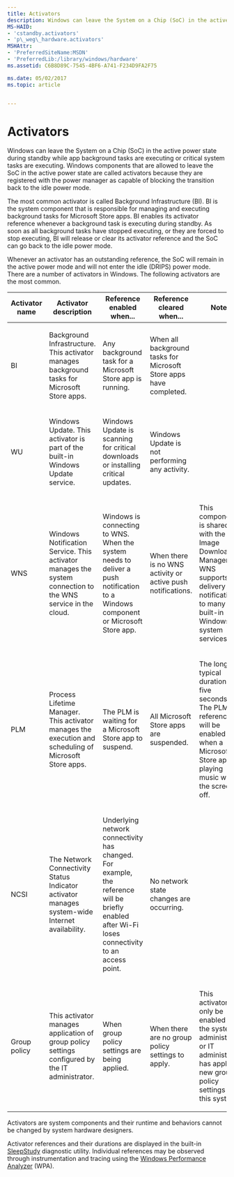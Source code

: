```yaml
---
title: Activators
description: Windows can leave the System on a Chip (SoC) in the active power state during standby while app background tasks are executing or critical system tasks are executing.
MS-HAID:
- 'cstandby.activators'
- 'p\_weg\_hardware.activators'
MSHAttr:
- 'PreferredSiteName:MSDN'
- 'PreferredLib:/library/windows/hardware'
ms.assetid: C6B8D89C-7545-4BF6-A741-F234D9FA2F75

ms.date: 05/02/2017
ms.topic: article


---
```


# Activators


Windows can leave the System on a Chip (SoC) in the active power state during standby while app background tasks are executing or critical system tasks are executing. Windows components that are allowed to leave the SoC in the active power state are called activators because they are registered with the power manager as capable of blocking the transition back to the idle power mode.

The most common activator is called Background Infrastructure (BI). BI is the system component that is responsible for managing and executing background tasks for Microsoft Store apps. BI enables its activator reference whenever a background task is executing during standby. As soon as all background tasks have stopped executing, or they are forced to stop executing, BI will release or clear its activator reference and the SoC can go back to the idle power mode.

Whenever an activator has an outstanding reference, the SoC will remain in the active power mode and will not enter the idle (DRIPS) power mode. There are a number of activators in Windows. The following activators are the most common.

<table>
<colgroup>
<col width="20%" />
<col width="20%" />
<col width="20%" />
<col width="20%" />
<col width="20%" />
</colgroup>
<thead>
<tr class="header">
<th>Activator name</th>
<th>Activator description</th>
<th>Reference enabled when...</th>
<th>Reference cleared when...</th>
<th>Notes</th>
</tr>
</thead>
<tbody>
<tr class="odd">
<td><p>BI</p></td>
<td><p>Background Infrastructure. This activator manages background tasks for Microsoft Store apps.</p></td>
<td><p>Any background task for a Microsoft Store app is running.</p></td>
<td><p>When all background tasks for Microsoft Store apps have completed.</p></td>
<td></td>
</tr>
<tr class="even">
<td><p>WU</p></td>
<td><p>Windows Update. This activator is part of the built-in Windows Update service.</p></td>
<td><p>Windows Update is scanning for critical downloads or installing critical updates.</p></td>
<td><p>Windows Update is not performing any activity.</p></td>
<td><p></p></td>
</tr>
<tr class="odd">
<td><p>WNS</p></td>
<td><p>Windows Notification Service. This activator manages the system connection to the WNS service in the cloud.</p></td>
<td><p>Windows is connecting to WNS. When the system needs to deliver a push notification to a Windows component or Microsoft Store app.</p></td>
<td><p>When there is no WNS activity or active push notifications.</p></td>
<td><p>This component is shared with the Image Download Manager. WNS supports delivery of notifications to many built-in Windows system services.</p></td>
</tr>
<tr class="even">
<td><p>PLM</p></td>
<td><p>Process Lifetime Manager. This activator manages the execution and scheduling of Microsoft Store apps.</p></td>
<td><p>The PLM is waiting for a Microsoft Store app to suspend.</p></td>
<td><p>All Microsoft Store apps are suspended.</p></td>
<td><p>The longest typical duration is five seconds. The PLM reference will be enabled when a Microsoft Store app is playing music with the screen off.</p></td>
</tr>
<tr class="odd">
<td><p>NCSI</p></td>
<td><p>The Network Connectivity Status Indicator activator manages system-wide Internet availability.</p></td>
<td><p>Underlying network connectivity has changed. For example, the reference will be briefly enabled after Wi-Fi loses connectivity to an access point.</p></td>
<td><p>No network state changes are occurring.</p></td>
<td><p></p></td>
</tr>
<tr class="even">
<td><p>Group policy</p></td>
<td><p>This activator manages application of group policy settings configured by the IT administrator.</p></td>
<td><p>When group policy settings are being applied.</p></td>
<td><p>When there are no group policy settings to apply.</p></td>
<td><p>This activator will only be enabled if the system administrator or IT administrator has applied new group policy settings to this system.</p></td>
</tr>
</tbody>
</table>

 

Activators are system components and their runtime and behaviors cannot be changed by system hardware designers.

Activator references and their durations are displayed in the built-in [SleepStudy](modern-standby-sleepstudy.md) diagnostic utility. Individual references may be observed through instrumentation and tracing using the [Windows Performance Analyzer](using-windows-performance-analyzer-to-analyze-modern-standby-issues.md) (WPA).

 

 






